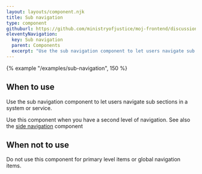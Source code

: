 ```yaml
---
layout: layouts/component.njk
title: Sub navigation
type: component
githuburl: https://github.com/ministryofjustice/moj-frontend/discussions/714
eleventyNavigation:
  key: Sub navigation
  parent: Components
  excerpt: "Use the sub navigation component to let users navigate sub sections in a system or service."
---
```


{% example "/examples/sub-navigation", 150 %}

## When to use

Use the sub navigation component to let users navigate sub sections in a system or service.

Use this component when you have a second level of navigation. See also the [side navigation](/components/side-navigation/) component

## When not to use

Do not use this component for primary level items or global navigation items.

